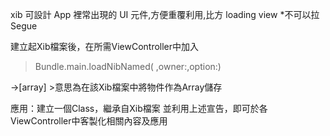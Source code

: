 xib 可設計 App 裡常出現的 UI 元件,方便重覆利用,比方 loading view
*不可以拉Segue

建立起Xib檔案後，在所需ViewController中加入
> Bundle.main.loadNibNamed( ,owner:,option:)

->[array] >意思為在該Xib檔案中將物件作為Array儲存

應用：建立一個Class，繼承自Xib檔案 
並利用上述宣告，即可於各ViewController中客製化相關內容及應用

